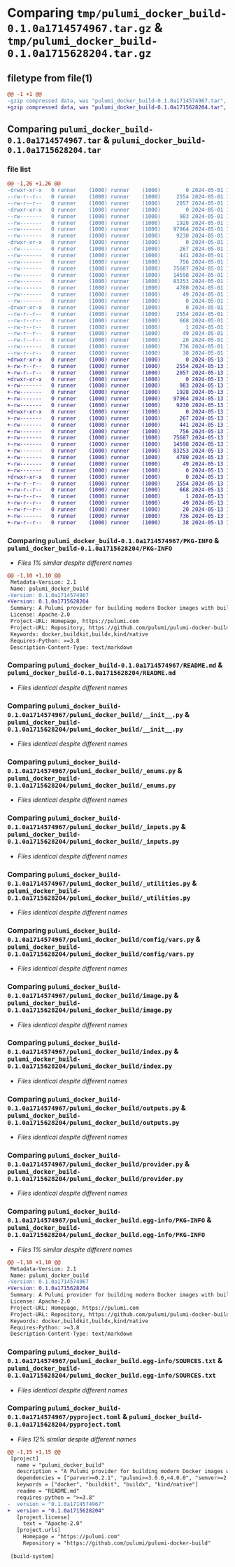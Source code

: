 # Comparing `tmp/pulumi_docker_build-0.1.0a1714574967.tar.gz` & `tmp/pulumi_docker_build-0.1.0a1715628204.tar.gz`

## filetype from file(1)

```diff
@@ -1 +1 @@
-gzip compressed data, was "pulumi_docker_build-0.1.0a1714574967.tar", last modified: Wed May  1 14:53:55 2024, max compression
+gzip compressed data, was "pulumi_docker_build-0.1.0a1715628204.tar", last modified: Mon May 13 19:30:34 2024, max compression
```

## Comparing `pulumi_docker_build-0.1.0a1714574967.tar` & `pulumi_docker_build-0.1.0a1715628204.tar`

### file list

```diff
@@ -1,26 +1,26 @@
-drwxr-xr-x   0 runner    (1000) runner    (1000)        0 2024-05-01 14:53:55.684079 pulumi_docker_build-0.1.0a1714574967/
--rw-r--r--   0 runner    (1000) runner    (1000)     2554 2024-05-01 14:53:55.684079 pulumi_docker_build-0.1.0a1714574967/PKG-INFO
--rw-r--r--   0 runner    (1000) runner    (1000)     2057 2024-05-01 14:53:46.000000 pulumi_docker_build-0.1.0a1714574967/README.md
-drwxr-xr-x   0 runner    (1000) runner    (1000)        0 2024-05-01 14:53:55.680079 pulumi_docker_build-0.1.0a1714574967/pulumi_docker_build/
--rw-------   0 runner    (1000) runner    (1000)      983 2024-05-01 14:53:46.000000 pulumi_docker_build-0.1.0a1714574967/pulumi_docker_build/__init__.py
--rw-------   0 runner    (1000) runner    (1000)     1928 2024-05-01 14:53:46.000000 pulumi_docker_build-0.1.0a1714574967/pulumi_docker_build/_enums.py
--rw-------   0 runner    (1000) runner    (1000)    97964 2024-05-01 14:53:46.000000 pulumi_docker_build-0.1.0a1714574967/pulumi_docker_build/_inputs.py
--rw-------   0 runner    (1000) runner    (1000)     9230 2024-05-01 14:53:46.000000 pulumi_docker_build-0.1.0a1714574967/pulumi_docker_build/_utilities.py
-drwxr-xr-x   0 runner    (1000) runner    (1000)        0 2024-05-01 14:53:55.684079 pulumi_docker_build-0.1.0a1714574967/pulumi_docker_build/config/
--rw-------   0 runner    (1000) runner    (1000)      267 2024-05-01 14:53:46.000000 pulumi_docker_build-0.1.0a1714574967/pulumi_docker_build/config/__init__.py
--rw-------   0 runner    (1000) runner    (1000)      441 2024-05-01 14:53:46.000000 pulumi_docker_build-0.1.0a1714574967/pulumi_docker_build/config/__init__.pyi
--rw-------   0 runner    (1000) runner    (1000)      756 2024-05-01 14:53:46.000000 pulumi_docker_build-0.1.0a1714574967/pulumi_docker_build/config/vars.py
--rw-------   0 runner    (1000) runner    (1000)    75687 2024-05-01 14:53:46.000000 pulumi_docker_build-0.1.0a1714574967/pulumi_docker_build/image.py
--rw-------   0 runner    (1000) runner    (1000)    14598 2024-05-01 14:53:46.000000 pulumi_docker_build-0.1.0a1714574967/pulumi_docker_build/index.py
--rw-------   0 runner    (1000) runner    (1000)    83253 2024-05-01 14:53:46.000000 pulumi_docker_build-0.1.0a1714574967/pulumi_docker_build/outputs.py
--rw-------   0 runner    (1000) runner    (1000)     4780 2024-05-01 14:53:46.000000 pulumi_docker_build-0.1.0a1714574967/pulumi_docker_build/provider.py
--rw-------   0 runner    (1000) runner    (1000)       49 2024-05-01 14:53:46.000000 pulumi_docker_build-0.1.0a1714574967/pulumi_docker_build/pulumi-plugin.json
--rw-------   0 runner    (1000) runner    (1000)        0 2024-05-01 14:53:46.000000 pulumi_docker_build-0.1.0a1714574967/pulumi_docker_build/py.typed
-drwxr-xr-x   0 runner    (1000) runner    (1000)        0 2024-05-01 14:53:55.684079 pulumi_docker_build-0.1.0a1714574967/pulumi_docker_build.egg-info/
--rw-r--r--   0 runner    (1000) runner    (1000)     2554 2024-05-01 14:53:55.000000 pulumi_docker_build-0.1.0a1714574967/pulumi_docker_build.egg-info/PKG-INFO
--rw-r--r--   0 runner    (1000) runner    (1000)      668 2024-05-01 14:53:55.000000 pulumi_docker_build-0.1.0a1714574967/pulumi_docker_build.egg-info/SOURCES.txt
--rw-r--r--   0 runner    (1000) runner    (1000)        1 2024-05-01 14:53:55.000000 pulumi_docker_build-0.1.0a1714574967/pulumi_docker_build.egg-info/dependency_links.txt
--rw-r--r--   0 runner    (1000) runner    (1000)       49 2024-05-01 14:53:55.000000 pulumi_docker_build-0.1.0a1714574967/pulumi_docker_build.egg-info/requires.txt
--rw-r--r--   0 runner    (1000) runner    (1000)       20 2024-05-01 14:53:55.000000 pulumi_docker_build-0.1.0a1714574967/pulumi_docker_build.egg-info/top_level.txt
--rw-------   0 runner    (1000) runner    (1000)      736 2024-05-01 14:53:46.000000 pulumi_docker_build-0.1.0a1714574967/pyproject.toml
--rw-r--r--   0 runner    (1000) runner    (1000)       38 2024-05-01 14:53:55.684079 pulumi_docker_build-0.1.0a1714574967/setup.cfg
+drwxr-xr-x   0 runner    (1000) runner    (1000)        0 2024-05-13 19:30:34.196105 pulumi_docker_build-0.1.0a1715628204/
+-rw-r--r--   0 runner    (1000) runner    (1000)     2554 2024-05-13 19:30:34.196105 pulumi_docker_build-0.1.0a1715628204/PKG-INFO
+-rw-r--r--   0 runner    (1000) runner    (1000)     2057 2024-05-13 19:30:23.000000 pulumi_docker_build-0.1.0a1715628204/README.md
+drwxr-xr-x   0 runner    (1000) runner    (1000)        0 2024-05-13 19:30:34.192105 pulumi_docker_build-0.1.0a1715628204/pulumi_docker_build/
+-rw-------   0 runner    (1000) runner    (1000)      983 2024-05-13 19:30:23.000000 pulumi_docker_build-0.1.0a1715628204/pulumi_docker_build/__init__.py
+-rw-------   0 runner    (1000) runner    (1000)     1928 2024-05-13 19:30:23.000000 pulumi_docker_build-0.1.0a1715628204/pulumi_docker_build/_enums.py
+-rw-------   0 runner    (1000) runner    (1000)    97964 2024-05-13 19:30:23.000000 pulumi_docker_build-0.1.0a1715628204/pulumi_docker_build/_inputs.py
+-rw-------   0 runner    (1000) runner    (1000)     9230 2024-05-13 19:30:23.000000 pulumi_docker_build-0.1.0a1715628204/pulumi_docker_build/_utilities.py
+drwxr-xr-x   0 runner    (1000) runner    (1000)        0 2024-05-13 19:30:34.192105 pulumi_docker_build-0.1.0a1715628204/pulumi_docker_build/config/
+-rw-------   0 runner    (1000) runner    (1000)      267 2024-05-13 19:30:23.000000 pulumi_docker_build-0.1.0a1715628204/pulumi_docker_build/config/__init__.py
+-rw-------   0 runner    (1000) runner    (1000)      441 2024-05-13 19:30:23.000000 pulumi_docker_build-0.1.0a1715628204/pulumi_docker_build/config/__init__.pyi
+-rw-------   0 runner    (1000) runner    (1000)      756 2024-05-13 19:30:23.000000 pulumi_docker_build-0.1.0a1715628204/pulumi_docker_build/config/vars.py
+-rw-------   0 runner    (1000) runner    (1000)    75687 2024-05-13 19:30:23.000000 pulumi_docker_build-0.1.0a1715628204/pulumi_docker_build/image.py
+-rw-------   0 runner    (1000) runner    (1000)    14598 2024-05-13 19:30:23.000000 pulumi_docker_build-0.1.0a1715628204/pulumi_docker_build/index.py
+-rw-------   0 runner    (1000) runner    (1000)    83253 2024-05-13 19:30:23.000000 pulumi_docker_build-0.1.0a1715628204/pulumi_docker_build/outputs.py
+-rw-------   0 runner    (1000) runner    (1000)     4780 2024-05-13 19:30:23.000000 pulumi_docker_build-0.1.0a1715628204/pulumi_docker_build/provider.py
+-rw-------   0 runner    (1000) runner    (1000)       49 2024-05-13 19:30:23.000000 pulumi_docker_build-0.1.0a1715628204/pulumi_docker_build/pulumi-plugin.json
+-rw-------   0 runner    (1000) runner    (1000)        0 2024-05-13 19:30:23.000000 pulumi_docker_build-0.1.0a1715628204/pulumi_docker_build/py.typed
+drwxr-xr-x   0 runner    (1000) runner    (1000)        0 2024-05-13 19:30:34.192105 pulumi_docker_build-0.1.0a1715628204/pulumi_docker_build.egg-info/
+-rw-r--r--   0 runner    (1000) runner    (1000)     2554 2024-05-13 19:30:34.000000 pulumi_docker_build-0.1.0a1715628204/pulumi_docker_build.egg-info/PKG-INFO
+-rw-r--r--   0 runner    (1000) runner    (1000)      668 2024-05-13 19:30:34.000000 pulumi_docker_build-0.1.0a1715628204/pulumi_docker_build.egg-info/SOURCES.txt
+-rw-r--r--   0 runner    (1000) runner    (1000)        1 2024-05-13 19:30:34.000000 pulumi_docker_build-0.1.0a1715628204/pulumi_docker_build.egg-info/dependency_links.txt
+-rw-r--r--   0 runner    (1000) runner    (1000)       49 2024-05-13 19:30:34.000000 pulumi_docker_build-0.1.0a1715628204/pulumi_docker_build.egg-info/requires.txt
+-rw-r--r--   0 runner    (1000) runner    (1000)       20 2024-05-13 19:30:34.000000 pulumi_docker_build-0.1.0a1715628204/pulumi_docker_build.egg-info/top_level.txt
+-rw-------   0 runner    (1000) runner    (1000)      736 2024-05-13 19:30:23.000000 pulumi_docker_build-0.1.0a1715628204/pyproject.toml
+-rw-r--r--   0 runner    (1000) runner    (1000)       38 2024-05-13 19:30:34.196105 pulumi_docker_build-0.1.0a1715628204/setup.cfg
```

### Comparing `pulumi_docker_build-0.1.0a1714574967/PKG-INFO` & `pulumi_docker_build-0.1.0a1715628204/PKG-INFO`

 * *Files 1% similar despite different names*

```diff
@@ -1,10 +1,10 @@
 Metadata-Version: 2.1
 Name: pulumi_docker_build
-Version: 0.1.0a1714574967
+Version: 0.1.0a1715628204
 Summary: A Pulumi provider for building modern Docker images with buildx and BuildKit.
 License: Apache-2.0
 Project-URL: Homepage, https://pulumi.com
 Project-URL: Repository, https://github.com/pulumi/pulumi-docker-build
 Keywords: docker,buildkit,buildx,kind/native
 Requires-Python: >=3.8
 Description-Content-Type: text/markdown
```

### Comparing `pulumi_docker_build-0.1.0a1714574967/README.md` & `pulumi_docker_build-0.1.0a1715628204/README.md`

 * *Files identical despite different names*

### Comparing `pulumi_docker_build-0.1.0a1714574967/pulumi_docker_build/__init__.py` & `pulumi_docker_build-0.1.0a1715628204/pulumi_docker_build/__init__.py`

 * *Files identical despite different names*

### Comparing `pulumi_docker_build-0.1.0a1714574967/pulumi_docker_build/_enums.py` & `pulumi_docker_build-0.1.0a1715628204/pulumi_docker_build/_enums.py`

 * *Files identical despite different names*

### Comparing `pulumi_docker_build-0.1.0a1714574967/pulumi_docker_build/_inputs.py` & `pulumi_docker_build-0.1.0a1715628204/pulumi_docker_build/_inputs.py`

 * *Files identical despite different names*

### Comparing `pulumi_docker_build-0.1.0a1714574967/pulumi_docker_build/_utilities.py` & `pulumi_docker_build-0.1.0a1715628204/pulumi_docker_build/_utilities.py`

 * *Files identical despite different names*

### Comparing `pulumi_docker_build-0.1.0a1714574967/pulumi_docker_build/config/vars.py` & `pulumi_docker_build-0.1.0a1715628204/pulumi_docker_build/config/vars.py`

 * *Files identical despite different names*

### Comparing `pulumi_docker_build-0.1.0a1714574967/pulumi_docker_build/image.py` & `pulumi_docker_build-0.1.0a1715628204/pulumi_docker_build/image.py`

 * *Files identical despite different names*

### Comparing `pulumi_docker_build-0.1.0a1714574967/pulumi_docker_build/index.py` & `pulumi_docker_build-0.1.0a1715628204/pulumi_docker_build/index.py`

 * *Files identical despite different names*

### Comparing `pulumi_docker_build-0.1.0a1714574967/pulumi_docker_build/outputs.py` & `pulumi_docker_build-0.1.0a1715628204/pulumi_docker_build/outputs.py`

 * *Files identical despite different names*

### Comparing `pulumi_docker_build-0.1.0a1714574967/pulumi_docker_build/provider.py` & `pulumi_docker_build-0.1.0a1715628204/pulumi_docker_build/provider.py`

 * *Files identical despite different names*

### Comparing `pulumi_docker_build-0.1.0a1714574967/pulumi_docker_build.egg-info/PKG-INFO` & `pulumi_docker_build-0.1.0a1715628204/pulumi_docker_build.egg-info/PKG-INFO`

 * *Files 1% similar despite different names*

```diff
@@ -1,10 +1,10 @@
 Metadata-Version: 2.1
 Name: pulumi_docker_build
-Version: 0.1.0a1714574967
+Version: 0.1.0a1715628204
 Summary: A Pulumi provider for building modern Docker images with buildx and BuildKit.
 License: Apache-2.0
 Project-URL: Homepage, https://pulumi.com
 Project-URL: Repository, https://github.com/pulumi/pulumi-docker-build
 Keywords: docker,buildkit,buildx,kind/native
 Requires-Python: >=3.8
 Description-Content-Type: text/markdown
```

### Comparing `pulumi_docker_build-0.1.0a1714574967/pulumi_docker_build.egg-info/SOURCES.txt` & `pulumi_docker_build-0.1.0a1715628204/pulumi_docker_build.egg-info/SOURCES.txt`

 * *Files identical despite different names*

### Comparing `pulumi_docker_build-0.1.0a1714574967/pyproject.toml` & `pulumi_docker_build-0.1.0a1715628204/pyproject.toml`

 * *Files 12% similar despite different names*

```diff
@@ -1,15 +1,15 @@
 [project]
   name = "pulumi_docker_build"
   description = "A Pulumi provider for building modern Docker images with buildx and BuildKit."
   dependencies = ["parver>=0.2.1", "pulumi>=3.0.0,<4.0.0", "semver>=2.8.1"]
   keywords = ["docker", "buildkit", "buildx", "kind/native"]
   readme = "README.md"
   requires-python = ">=3.8"
-  version = "0.1.0a1714574967"
+  version = "0.1.0a1715628204"
   [project.license]
     text = "Apache-2.0"
   [project.urls]
     Homepage = "https://pulumi.com"
     Repository = "https://github.com/pulumi/pulumi-docker-build"
 
 [build-system]
```

